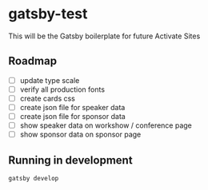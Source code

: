 # gatsby-test
This will be the Gatsby boilerplate for future Activate Sites

## Roadmap
 - [ ] update type scale
 - [ ] verify all production fonts
 - [ ] create cards css
 - [ ] create json file for speaker data
 - [ ] create json file for sponsor data
 - [ ] show speaker data on workshow / conference page
 - [ ] show sponsor data on sponsor page

## Running in development
`gatsby develop`
